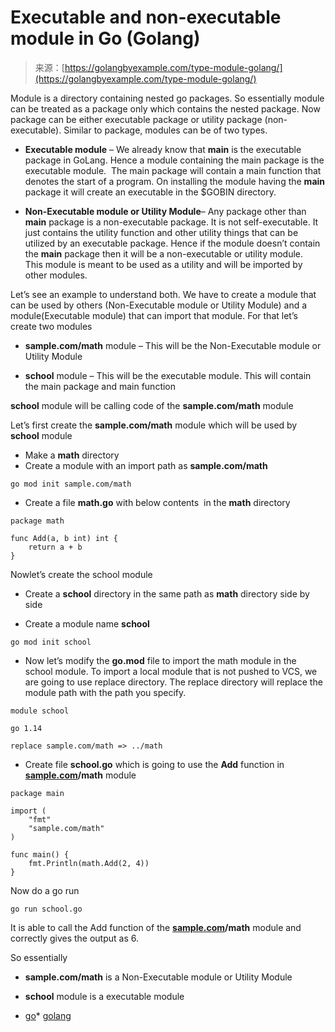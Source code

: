 <!--yml
category: 未分类
date: 2024-10-13 06:29:45
-->

# Executable and non-executable module in Go (Golang)

> 来源：[https://golangbyexample.com/type-module-golang/](https://golangbyexample.com/type-module-golang/)

Module is a directory containing nested go packages. So essentially module can be treated as a package only which contains the nested package. Now package can be either executable package or utility package (non-executable). Similar to package, modules can be of two types.

*   **Executable module** – We already know that **main** is the executable package in GoLang. Hence a module containing the main package is the executable module.  The main package will contain a main function that denotes the start of a program. On installing the module having the **main** package it will create an executable in the $GOBIN directory.

*   **Non-Executable module or Utility Module**– Any package other than **main** package is a non-executable package. It is not self-executable. It just contains the utility function and other utility things that can be utilized by an executable package. Hence if the module doesn’t contain the **main** package then it will be a non-executable or utility module.  This module is meant to be used as a utility and will be imported by other modules.

Let’s see an example to understand both. We have to create a module that can be used by others (Non-Executable module or Utility Module) and a module(Executable module) that can import that module. For that let’s create two modules

*   **sample.com/math** module – This will be the Non-Executable module or Utility Module

*   **school** module – This will be the executable module. This will contain the main package and main function

**school** module will be calling code of the **sample.com/math** module

Let’s first create the **sample.com/math** module which will be used by **school** module

*   Make a **math** directory
*   Create a module with an import path as **sample.com/math**

```
go mod init sample.com/math
```

*   Create a file **math.go** with below contents  in the **math** directory

```
package math

func Add(a, b int) int {
	return a + b
}
```

Nowlet’s create the school module

*   Create a **school** directory in the same path as **math** directory side by side

*   Create a module name **school**

```
go mod init school
```

*   Now let’s modify the **go.mod** file to import the math module in the school module. To import a local module that is not pushed to VCS, we are going to use replace directory. The replace directory will replace the module path with the path you specify.

```
module school

go 1.14

replace sample.com/math => ../math
```

*   Create file **school.go** which is going to use the **Add** function in **[sample.com](http://sample.com)/math** module

```
package main

import (
	"fmt"
	"sample.com/math"
)

func main() {
	fmt.Println(math.Add(2, 4))
}
```

Now do a go run

```
go run school.go
```

It is able to call the Add function of the **[sample.com](http://sample.com)/math** module and correctly gives the output as 6.

So essentially

*   **sample.com/math** is a Non-Executable module or Utility Module

*   **school** module is a executable module

*   [go](https://golangbyexample.com/tag/go/)*   [golang](https://golangbyexample.com/tag/golang/)